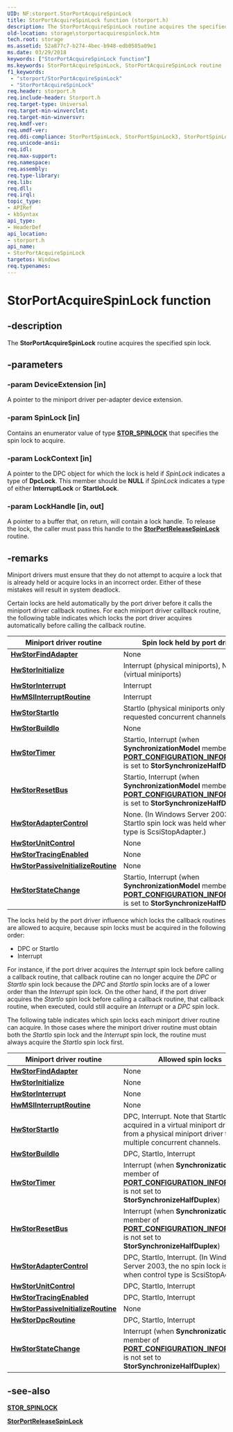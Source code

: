 ```yaml
---
UID: NF:storport.StorPortAcquireSpinLock
title: StorPortAcquireSpinLock function (storport.h)
description: The StorPortAcquireSpinLock routine acquires the specified spin lock.
old-location: storage\storportacquirespinlock.htm
tech.root: storage
ms.assetid: 52a877c7-b274-4bec-b948-edb0585a09e1
ms.date: 03/29/2018
keywords: ["StorPortAcquireSpinLock function"]
ms.keywords: StorPortAcquireSpinLock, StorPortAcquireSpinLock routine [Storage Devices], storage.storportacquirespinlock, storport/StorPortAcquireSpinLock, storprt_a5092ef5-d8ab-4175-8799-df23cfcd4dc8.xml
f1_keywords:
 - "storport/StorPortAcquireSpinLock"
 - "StorPortAcquireSpinLock"
req.header: storport.h
req.include-header: Storport.h
req.target-type: Universal
req.target-min-winverclnt: 
req.target-min-winversvr: 
req.kmdf-ver: 
req.umdf-ver: 
req.ddi-compliance: StorPortSpinLock, StorPortSpinLock3, StorPortSpinLock4
req.unicode-ansi: 
req.idl: 
req.max-support: 
req.namespace: 
req.assembly: 
req.type-library: 
req.lib: 
req.dll: 
req.irql: 
topic_type:
- APIRef
- kbSyntax
api_type:
- HeaderDef
api_location:
- storport.h
api_name:
- StorPortAcquireSpinLock
targetos: Windows
req.typenames: 
---
```


# StorPortAcquireSpinLock function

## -description

The **StorPortAcquireSpinLock** routine acquires the specified spin lock.

## -parameters

### -param DeviceExtension [in]

A pointer to the miniport driver per-adapter device extension.

### -param SpinLock [in]

Contains an enumerator value of type [**STOR_SPINLOCK**](ne-storport-_stor_spinlock.md) that specifies the spin lock to acquire.

### -param LockContext [in]

A pointer to the DPC object for which the lock is held if *SpinLock* indicates a type of **DpcLock**. This member should be **NULL** if *SpinLock* indicates a type of either **InterruptLock** or **StartIoLock**.

### -param LockHandle [in, out]

A pointer to a buffer that, on return, will contain a lock handle. To release the lock, the caller must pass this handle to the [**StorPortReleaseSpinLock**](nf-storport-storportreleasespinlock.md) routine.

## -remarks

Miniport drivers must ensure that they do not attempt to acquire a lock that is already held or acquire locks in an incorrect order. Either of these mistakes will result in system deadlock.

Certain locks are held automatically by the port driver before it calls the miniport driver callback routines. For each miniport driver callback routine, the following table indicates which locks the port driver acquires automatically before calling the callback routine.

| Miniport driver routine | Spin lock held by port driver |
| ----------------------- | ----------------------------- |
| [**HwStorFindAdapter**](nc-storport-hw_find_adapter.md) | None |
| [**HwStorInitialize**](nc-storport-hw_initialize.md) | Interrupt (physical miniports), None (virtual miniports) |
| [**HwStorInterrupt**](nc-storport-hw_interrupt.md) | Interrupt |
| [**HwMSIInterruptRoutine**](nc-storport-hw_message_signaled_interrupt_routine.md) | Interrupt |
| [**HwStorStartIo**](nc-storport-hw_startio.md) | StartIo (physical miniports only when requested concurrent channels <= 1) |
| [**HwStorBuildIo**](nc-storport-hw_buildio.md) | None |
| [**HwStorTimer**](nc-storport-hw_timer.md) | Startio, Interrupt (when **SynchronizationModel** member of [**PORT_CONFIGURATION_INFORMATION**](ns-storport-_port_configuration_information.md) is set to **StorSynchronizeHalfDuplex**) |
| [**HwStorResetBus**](nc-storport-hw_reset_bus.md) | Startio, Interrupt (when **SynchronizationModel** member of [**PORT_CONFIGURATION_INFORMATION**](ns-storport-_port_configuration_information.md) is set to **StorSynchronizeHalfDuplex**) |
| [**HwStorAdapterControl**](nc-storport-hw_adapter_control.md) | None. (In Windows Server 2003, the StartIo spin lock was held when control type is ScsiStopAdapter.) |
| [**HwStorUnitControl**](nc-storport-hw_unit_control.md) | None |
| [**HwStorTracingEnabled**](nc-storport-hw_tracing_enabled.md) | None |
| [**HwStorPassiveInitializeRoutine**](nc-storport-hw_passive_initialize_routine.md) | None || [**HwStorDpcRoutine**](nc-storport-hw_dpc_routine.md) | None |
| [**HwStorStateChange**](nc-storport-hw_state_change.md) | Startio, Interrupt (when **SynchronizationModel** member of [**PORT_CONFIGURATION_INFORMATION**](ns-storport-_port_configuration_information.md) is set to **StorSynchronizeHalfDuplex**) |

The locks held by the port driver influence which locks the callback routines are allowed to acquire, because spin locks must be acquired in the following order:

* DPC or StartIo
* Interrupt

For instance, if the port driver acquires the *Interrupt* spin lock before calling a callback routine, that callback routine can no longer acquire the *DPC* or *StartIo* spin lock because the *DPC* and *StartIo* spin locks are of a lower order than the *Interrupt* spin lock. On the other hand, if the port driver acquires the *StartIo* spin lock before calling a callback routine, that callback routine, when executed, could still acquire an  *Interrupt* or a *DPC* spin lock.

The following table indicates which spin locks each miniport driver routine can acquire. In those cases where the miniport driver routine must obtain both the *StartIo* spin lock and the *Interrupt* spin lock, the routine must always acquire the *StartIo* spin lock first.

| Miniport driver routine | Allowed spin locks |
| ----------------------- | ------------------ |
| [**HwStorFindAdapter**](nc-storport-hw_find_adapter.md) | None |
| [**HwStorInitialize**](nc-storport-hw_initialize.md)  | None |
| [**HwStorInterrupt**](nc-storport-hw_interrupt.md)    | None |
| [**HwMSIInterruptRoutine**](nc-storport-hw_message_signaled_interrupt_routine.md) | None |
| [**HwStorStartIo**](nc-storport-hw_startio.md) | DPC, Interrupt. Note that StartIo can be acquired in a virtual miniport driver or from a physical miniport driver that uses multiple concurrent channels. |
| [**HwStorBuildIo**](nc-storport-hw_buildio.md) |DPC, StartIo, Interrupt |
| [**HwStorTimer**](nc-storport-hw_timer.md) | Interrupt (when **SynchronizationModel** member of [**PORT_CONFIGURATION_INFORMATION**](ns-storport-_port_configuration_information.md) is not set to **StorSynchronizeHalfDuplex**) |
| [**HwStorResetBus**](nc-storport-hw_reset_bus.md) | Interrupt (when **SynchronizationModel** member of [**PORT_CONFIGURATION_INFORMATION**](ns-storport-_port_configuration_information.md) is not set to **StorSynchronizeHalfDuplex**) |
| [**HwStorAdapterControl**](nc-storport-hw_adapter_control.md) | DPC, StartIo, Interrupt. (In Windows Server 2003, the no spin lock is allowed when control type is ScsiStopAdapter.) |
| [**HwStorUnitControl**](nc-storport-hw_unit_control.md) | DPC, StartIo, Interrupt |
| [**HwStorTracingEnabled**](nc-storport-hw_tracing_enabled.md) | DPC, StartIo, Interrupt |
| [**HwStorPassiveInitializeRoutine**](nc-storport-hw_passive_initialize_routine.md) | None |
| [**HwStorDpcRoutine**](nc-storport-hw_dpc_routine.md) | DPC, StartIo, Interrupt |
| [**HwStorStateChange**](nc-storport-hw_state_change.md) | Interrupt (when **SynchronizationModel** member of [**PORT_CONFIGURATION_INFORMATION**](ns-storport-_port_configuration_information.md) is not set to **StorSynchronizeHalfDuplex**) |

## -see-also

[**STOR_SPINLOCK**](ne-storport-_stor_spinlock.md)

[**StorPortReleaseSpinLock**](nf-storport-storportreleasespinlock.md)
